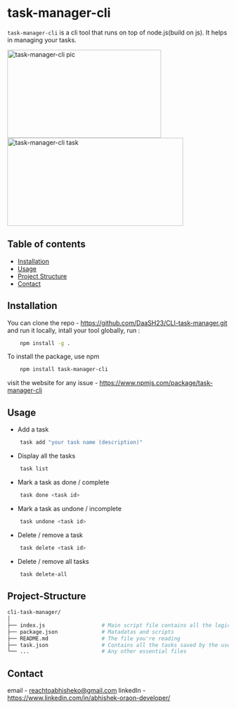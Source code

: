 # task-manager-cli

`task-manager-cli` is a cli tool that runs on top of node.js(build on js). It helps in managing your tasks.

<img src="https://github.com/user-attachments/assets/3c7e4e9c-016f-44f7-aa98-93011da67498" alt="task-manager-cli pic" width="350" height="200">
<img src="https://github.com/user-attachments/assets/136089ba-40fb-4d80-952b-69f21bbf7692" alt="task-manager-cli task" width="400" height="200">

## Table of contents

- [Installation](#installation)
- [Usage](#usage)
- [Project Structure](#project-structure)
- [Contact](#contact)


## Installation

You can clone the repo - https://github.com/DaaSH23/CLI-task-manager.git
and run it locally, intall your tool globally, run :
```bash
    npm install -g .
```

To install the package, use npm 
```bash
    npm install task-manager-cli
```

visit the website for any issue - https://www.npmjs.com/package/task-manager-cli

## Usage

- Add a task 
``` bash
    task add "your task name (description)"
```

- Display all the tasks
```bash
    task list
```

- Mark a task as done / complete
```bash
    task done <task id>
```

- Mark a task as undone / incomplete
```bash
    task undone <task id>
```

- Delete / remove a task
```bash
    task delete <task id>
```

- Delete / remove all tasks
```bash
    task delete-all
``` 

## Project-Structure

```bash
cli-task-manager/
│
├── index.js                  # Main script file contains all the logic 
├── package.json              # Matadatas and scripts
├── README.md                 # The file you're reading
├── task.json                 # Contains all the tasks saved by the user
└── ...                       # Any other essential files
```

## Contact
  email - reachtoabhisheko@gmail.com
  linkedIn - https://www.linkedin.com/in/abhishek-oraon-developer/
